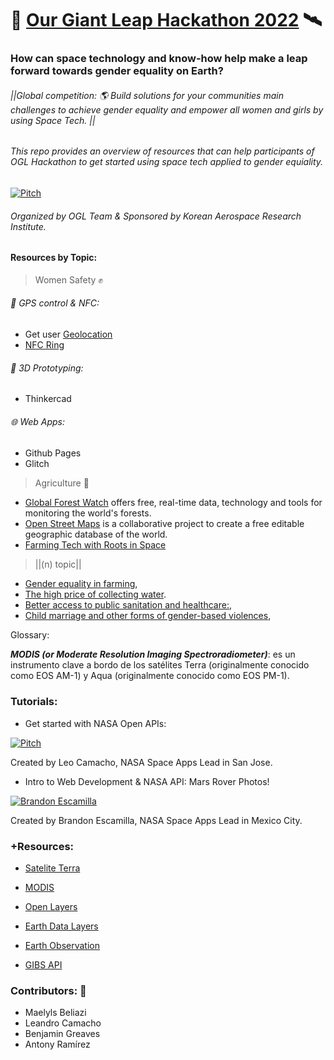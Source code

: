 # 🤖 [Our Giant Leap Hackathon 2022](https://spacegeneration.org/our-giant-leap-hackathon-2022) 🛰️ 
### How can space technology and know-how help make a leap forward towards gender equality on Earth?
###### ||Global competition: 🌎 Build solutions for your communities main challenges to achieve gender equality and empower all women and girls by using Space Tech. ||

###### This repo provides an overview of resources that can help participants of OGL Hackathon to get started using space tech applied to gender equiality.

[![Pitch](https://img.youtube.com/vi/pErzslMIl68/0.jpg)](https://youtu.be/pErzslMIl68)

###### Organized by OGL Team & Sponsored by Korean Aerospace Research Institute.


#### Resources by Topic: 

> Women Safety ✊

###### 📍 GPS control & NFC:
- Get user [Geolocation](https://developers.google.com/maps/documentation/javascript/examples/map-geolocation#maps_map_geolocation-html)
- [NFC Ring](https://www.larepublica.net/noticia/emprendedores-ticos-desarrollan-alarma-silenciosa-mediante-un-anillo-con-chip) 

###### 👾 3D Prototyping:
- Thinkercad

###### 🌐 Web Apps:
- Github Pages
- Glitch

> Agriculture 🌾

- [Global Forest Watch](https://www.globalforestwatch.org/) offers free, real-time data, technology and tools for monitoring the world's forests.
- [Open Street Maps](https://www.openstreetmap.org/) is a collaborative project to create a free editable geographic database of the world.
- [Farming Tech with Roots in Space](https://www.nasa.gov/directorates/spacetech/spinoff/feature/NASA_is_Everywhere)

> ||(n) topic|| 

- [Gender equality in farming](#), 
- [The high price of collecting water](#).  
- [Better access to public sanitation and healthcare:](#), 
- [Child marriage and other forms of gender-based violences](#),  


Glossary:

***MODIS (or Moderate Resolution Imaging Spectroradiometer)***: es un instrumento clave a bordo de los satélites Terra (originalmente conocido como EOS AM-1) y Aqua (originalmente conocido como EOS PM-1). 

### Tutorials:
- Get started with NASA Open APIs:

[![Pitch](https://img.youtube.com/vi/6D3bOMDwhJA/0.jpg)](https://youtu.be/Jn-0g8E-uLw)

Created by Leo Camacho, NASA Space Apps Lead in San Jose.


- Intro to Web Development & NASA API: Mars Rover Photos!
 
[![Brandon Escamilla](https://img.youtube.com/vi/KcyGr_onNiM/0.jpg)](https://youtu.be/KcyGr_onNiM)

Created by Brandon Escamilla, NASA Space Apps Lead in Mexico City.


### +Resources: 

- [Satelite Terra](https://terra.nasa.gov/about/terra-instruments/modis)

- [MODIS](https://modis.gsfc.nasa.gov/data/)
 
- [Open Layers](https://openlayers.org/)

- [Earth Data Layers](https://wiki.earthdata.nasa.gov/display/GIBS/GIBS+Available+Imagery+Products#expand-CorrectedReflectance17Products)
 
- [Earth Observation](https://earthdata.nasa.gov/earth-observation-data/near-real-time/download-nrt-data/modis-nrt
)
- [GIBS API](https://wiki.earthdata.nasa.gov/display/GIBS/GIBS+API+for+Developers#GIBSAPIforDevelopers-ImageryAPI/Services)



### Contributors: 🚀
- Maelyls Beliazi
- Leandro Camacho
- Benjamin Greaves 
- Antony Ramírez
